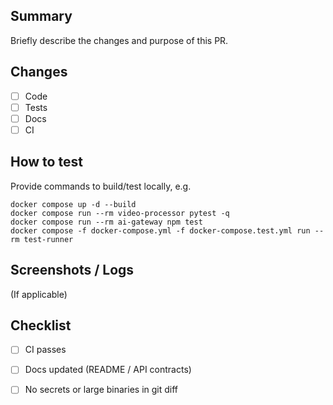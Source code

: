 ## Summary
Briefly describe the changes and purpose of this PR.

## Changes
- [ ] Code
- [ ] Tests
- [ ] Docs
- [ ] CI

## How to test
Provide commands to build/test locally, e.g.
```
docker compose up -d --build
docker compose run --rm video-processor pytest -q
docker compose run --rm ai-gateway npm test
docker compose -f docker-compose.yml -f docker-compose.test.yml run --rm test-runner
```

## Screenshots / Logs
(If applicable)

## Checklist
- [ ] CI passes
- [ ] Docs updated (README / API contracts)
- [ ] No secrets or large binaries in git diff

